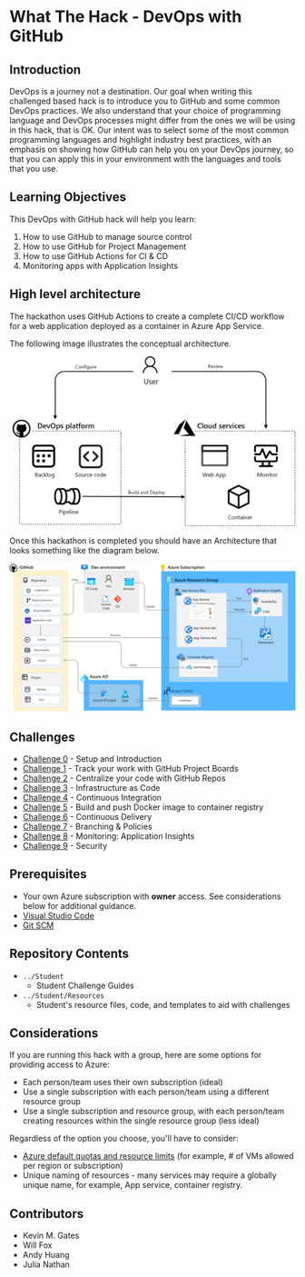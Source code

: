 # What The Hack - DevOps with GitHub

## Introduction
DevOps is a journey not a destination. Our goal when writing this challenged based hack is to introduce you to GitHub and some common DevOps practices. We also understand that your choice of programming language and DevOps processes might differ from the ones we will be using in this hack, that is OK. Our intent was to select some of the most common programming languages and highlight industry best practices, with an emphasis on showing how GitHub can help you on your DevOps journey, so that you can apply this in your environment with the languages and tools that you use.

## Learning Objectives

This DevOps with GitHub hack will help you learn:

1. How to use GitHub to manage source control
1. How to use GitHub for Project Management
1. How to use GitHub Actions for CI & CD
1. Monitoring apps with Application Insights

## High level architecture
The hackathon uses GitHub Actions to create a complete CI/CD workflow for a web application deployed as a container in Azure App Service.

The following image illustrates the conceptual architecture.

![Conceptual architecture](student/img/conceptual-architecture.png)

Once this hackathon is completed you should have an Architecture that looks something like the diagram below.

![Conceptual architecture](student/img/architecture.png)

## Challenges
 - [Challenge 0](./Student/challenge00.md) - Setup and Introduction
 - [Challenge 1](./Student/challenge01.md) - Track your work with GitHub Project Boards
 - [Challenge 2](./Student/challenge02.md) - Centralize your code with GitHub Repos
 - [Challenge 3](./Student/challenge03.md) - Infrastructure as Code
 - [Challenge 4](./Student/challenge04.md) - Continuous Integration
 - [Challenge 5](./Student/challenge05.md) - Build and push Docker image to container registry
 - [Challenge 6](./Student/challenge06.md) - Continuous Delivery
 - [Challenge 7](./Student/challenge07.md) - Branching & Policies
 - [Challenge 8](./Student/challenge08.md) - Monitoring: Application Insights
 - [Challenge 9](./Student/challenge09.md) - Security


## Prerequisites
- Your own Azure subscription with **owner** access. See considerations below for additional guidance.
- [Visual Studio Code](https://code.visualstudio.com)
- [Git SCM](https://git-scm.com/download)

## Repository Contents
- `../Student`
  - Student Challenge Guides
- `../Student/Resources`
  - Student's resource files, code, and templates to aid with challenges

## Considerations

If you are running this hack with a group, here are some options for providing access to Azure:
- Each person/team uses their own subscription (ideal)
- Use a single subscription with each person/team using a different resource group
- Use a single subscription and resource group, with each person/team creating resources within the single resource group (less ideal)

Regardless of the option you choose, you'll have to consider:
- [Azure default quotas and resource limits](https://docs.microsoft.com/en-us/azure/azure-resource-manager/management/azure-subscription-service-limits) (for example, # of VMs allowed per region or subscription)
- Unique naming of resources - many services may require a globally unique name, for example, App service, container registry.

## Contributors
- Kevin M. Gates
- Will Fox
- Andy Huang
- Julia Nathan
